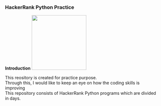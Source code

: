 ### HackerRank Python Practice
<b>Introduction</b>
<img src="[[https://tmpfiles.nohat.cc/6968821_preview.png](https://www.python.org/static/img/python-logo.png)](https://www.google.com/url?sa=i&url=https%3A%2F%2Fwww.logicraysacademy.com%2Fblog%2Fwhat-is-python-programming-language%2F&psig=AOvVaw0Fwi1lZ8mNYMBA6b68Szhg&ust=1704008938813000&source=images&cd=vfe&opi=89978449&ved=0CBIQjRxqFwoTCIDJ0YjWtoMDFQAAAAAdAAAAABAD)https://www.google.com/url?sa=i&url=https%3A%2F%2Fwww.logicraysacademy.com%2Fblog%2Fwhat-is-python-programming-language%2F&psig=AOvVaw0Fwi1lZ8mNYMBA6b68Szhg&ust=1704008938813000&source=images&cd=vfe&opi=89978449&ved=0CBIQjRxqFwoTCIDJ0YjWtoMDFQAAAAAdAAAAABAD" length="360" width="180">
<p>This reository is created for practice purpose.<br>Through this, I would like to keep an eye on how the coding skills is improving<br>This repository consists of HackerRank Python programs which are divided in days.</p>
